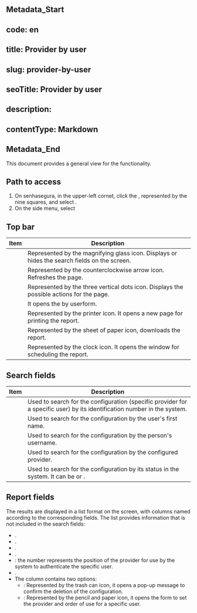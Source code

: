 ## Metadata_Start 
## code: en
## title: Provider by user 
## slug: provider-by-user 
## seoTitle: Provider by user 
## description:  
## contentType: Markdown 
## Metadata_End
This document provides a general view for the  functionality.

## Path to access

1. On senhasegura, in the upper-left cornet, click the , represented by the nine squares, and select .
2. On the side menu, select 

## Top bar

| Item                      | Description                                                                                  |
| ------------------------- | -------------------------------------------------------------------------------------------- |
|     | Represented by the magnifying glass icon. Displays or hides the search fields on the screen. |
|           | Represented by the counterclockwise arrow icon. Refreshes the page.                          |
|     | Represented by the three vertical dots icon. Displays the possible actions for the page.     |
|              | It opens the  by userform.                                                  |
|     | Represented by the printer icon. It opens a new page for printing the report.                |
|       | Represented by the sheet of paper icon, downloads the report.                                |
|  | Represented by the clock icon. It opens the window for scheduling the report.                |

## Search fields

| Item          | Description                                                                                                              |
| ------------- | ------------------------------------------------------------------------------------------------------------------------ |
|        | Used to search for the configuration (specific provider for a specific user) by its identification number in the system. |
|      | Used to search for the configuration by the user's first name.                                                           |
|  | Used to search for the configuration by the person's username.                                                           |
|  | Used to search for the configuration by the configured provider.                                                         |
|   | Used to search for the configuration by its status in the system. It can be  or .                         |

## Report fields

The results are displayed in a list format on the screen, with columns named according to the corresponding fields. The list provides information that is not included in the search fields:

* .
* .
* .
* .
* : the number represents the position of the provider for use by the system to authenticate the specific user.
* .
* The  column contains two options:
  * : Represented by the trash can icon, it opens a pop-up message to confirm the deletion of the configuration.
  * : Represented by the pencil and paper icon, it opens the form to set the provider and order of use for a specific user.